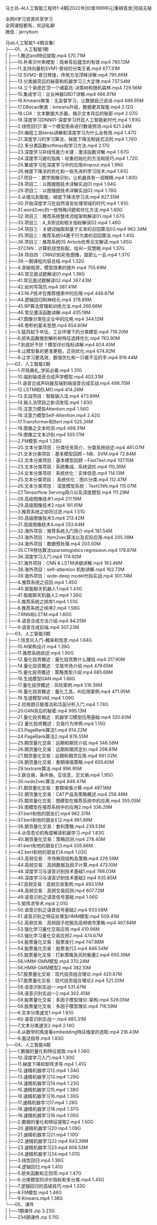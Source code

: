 马士兵-AI人工智能工程师1-4期|2022年|价值19999元|重磅首发|完结无秘

全网it学习资源共享学习<br>全网课程都有，欢迎私聊<br>微信：jerryttom<br>

马sb人工智能1-4期合集/<br> ├──01、人工智能1期<br> | ├──1.概述and特征提取.mp4 570.71M<br> | ├──10.朴素贝叶斯模型：简单背后蕴含的有效.mp4 780.13M<br> | ├──11.支持向量机SVM1-曾经的分类王者.mp4 677.31M<br> | ├──12.SVM2-昔日辉煌，传统方法顶峰详解.mp4 795.66M<br> | ├──13.分类器背后的秘密和机器学习三大定律.mp4 737.54M<br> | ├──14.三个臭皮匠顶一个诸葛亮-决策树和随机森林.mp4 729.56M<br> | ├──15.集成学习：企业神器GBDT详解.mp4 666.97M<br> | ├──16.Kmeans聚类：无监督学习，让数据自己说话.mp4 688.95M<br> | ├──17.DBscan聚类：kmeans升级，数据更具智能.mp4 2.12G<br> | ├──18.LDA：文本数据大杀器，揭示文本背后的秘密.mp4 2.07G<br> | ├──19.深度学习DNN01-深度学习开启人工智能新时代.mp4 1.93G<br> | ├──2.线性回归1 第一个模型用来进行数值预测.mp4 621.24M<br> | ├──20.编程工具keras讲解和深度学习为什么会有效.mp4 1.47G<br> | ├──21.深度学习的学习算法，梯度下降法和链式法则.mp4 1.76G<br> | ├──22.多分类函数softmax和学习方法.mp4 2.17G<br> | ├──23.深度学习非线性能力关键：激活函数详解.mp4 1.67G<br> | ├──24.深度学习避坑指南：权重初始化的方法和技巧.mp4 1.72G<br> | ├──25.集成学习在深度学习中的应用dropout.mp4 1.99G<br> | ├──26.梯度下降法的优化和一些先进的学习技术.mp4 1.61G<br> | ├──27.项目一：数字图像识别，让机器具有一双眼睛.mp4 1.60G<br> | ├──28.项目二：以图搜图技术详解实战01.mp4 1.94G<br> | ├──29.项目二：以图搜图技术详解实战02.mp4 1.78G<br> | ├──3.从傻瓜到智能，梯度下降法学习法.mp4 827.35M<br> | ├──30.开始深度学习在自然语言处理领域的时代.mp4 1.91G<br> | ├──31.word2vec的一些特殊问题和优化方法.mp4 1.60G<br> | ├──32.项目三：推荐系统整体流程架构解读01.mp4 1.67G<br> | ├──33.项目三：A_B测试和相关指标解读02.mp4 1.46G<br> | ├──34.项目三：关键词抽取和基于文本的召回算法03.mp4 962.34M<br> | ├──35.项目三：推荐系统04基于行为类的召回算法.mp4 1.41G<br> | ├──36.项目三：推荐系统05 Airbnb优秀论文解读.mp4 1.65G<br> | ├──37.CNN：计算机视觉标配，给AI一双慧眼.mp4 1.37G<br> | ├──38.项目四：CNN识别彩色图像，就那么一会.mp4 1.37G<br> | ├──39.一期课程内容总结.mp4 1.32G<br> | ├──4.突破瓶颈，模型效果的提升.mp4 755.69M<br> | ├──40.常见面试题解读01.mp4 1.38G<br> | ├──41.常见面试题解读02.mp4 387.43M<br> | ├──42.如何写简历.mp4 387.41M<br> | ├──43.NLP技术在推荐搜索中的应用.mp4 448.67M<br> | ├──44.逻辑回归和神经元.mp4 378.89M<br> | ├──45.BP算法原理和训练方法.mp4 266.68M<br> | ├──46.常见激活函数讲解.mp4 435.19M<br> | ├──47.图像分类在企业中的应用.mp4 344.12M<br> | ├──48.卷积的基本思想.mp4 654.60M<br> | ├──5.猛将起于卒伍，工业环境下的分类模型.mp4 718.20M<br> | ├──6.损失函数推到解析和特征选择优化.mp4 763.90M<br> | ├──7.到底好不好？模型评价指标讲解.mp4 824.45M<br> | ├──8.让模型看的更准更稳，正则优化.mp4 674.82M<br> | └──9.让学习更高效，数值优化和一只看不见的手.mp4 819.44M<br> ├──02、人工智能2期<br> | ├──1.开班典礼_学前必看.mp4 1.31G<br> | ├──10.端到端语音合成声学模型.mp4 403.31M<br> | ├──11.语音合成声码器及端到端语音合成实战.mp4 499.70M<br> | ├──12.LSTM和ELMO.mp4 414.26M<br> | ├──13.实战项目：智能输入法.mp4 473.89M<br> | ├──14.输入法项目之新词发现.mp4 1.83G<br> | ├──15.注意力模型Attention.mp4 1.56G<br> | ├──16.注意力模型Self-Attention.mp4 2.42G<br> | ├──17.Transformer和Bert.mp4 525.24M<br> | ├──18.图像之文本检测.mp4 468.31M<br> | ├──19.图像之文本识别.mp4 555.17M<br> | ├──2.FM模型.mp4 1.28G<br> | ├──20.文本分类项目：分类任务简介、分类系统综述.mp4 461.07M<br> | ├──21.文本分类项目：基本模型回顾 – NB、SVM.mp4 72.84M<br> | ├──22.文本分类项目：基本模型回顾 – FastText.mp4 107.15M<br> | ├──23.文本分类项目：系统集成、系统调优.mp4 110.36M<br> | ├──24.文本分类项目：系统优化：实体信息.mp4 114.13M<br> | ├──25.文本分类项目： 系统优化：图片分类.mp4 112.47M<br> | ├──26.文本分类项目： 深度模型系统：TextCNN.mp4 115.07M<br> | ├──27.Tensorflow Serving简介以及深度模型.mp4 111.29M<br> | ├──28.高级图像技术1.mp4 211.19M<br> | ├──29.高级图像技术2.mp4 191.91M<br> | ├──3.推荐系统之协同过滤.mp4 1.51G<br> | ├──30.高级图像技术3.mp4 213.42M<br> | ├──31.高级图像技术4.mp4 253.64M<br> | ├──32.海外项目：推荐系统入门简介.mp4 181.54M<br> | ├──33.海外项目：Item2vec算法以及实际应用.mp4 205.38M<br> | ├──34.海外项目：数据预处理.mp4 203.00M<br> | ├──35.CTR预估算法sparselogistics regression.mp4 179.87M<br> | ├──36.深度学习入门.mp4 174.92M<br> | ├──37.海外项目：CNN &amp; LSTM详细讲解.mp4 183.46M<br> | ├──38.海外项目：self-attention 机制讲解.mp4 162.72M<br> | ├──39.海外项目：wide-deep model代码实战.mp4 301.74M<br> | ├──4.推荐系统之召回.mp4 1.45G<br> | ├──40.智能聊天机器人1.mp4 1.43G<br> | ├──41.智能聊天机器人2.mp4 1.36G<br> | ├──5.推荐系统之排序1.mp4 1.51G<br> | ├──6.推荐系统之排序2.mp4 1.58G<br> | ├──7.RNN和LSTM.mp4 1.60G<br> | ├──8.语音合成方法介绍.mp4 84.25M<br> | └──9.语音合成前端.mp4 307.23M<br> ├──03、人工智能3期<br> | ├──1.信息论入门-概率和信息.mp4 1.64G<br> | ├──10.AI架构设计.mp4 1.39G<br> | ├──11.推荐系统综述.mp4 1.90G<br> | ├──12.量化投资概述：量化投资靠什么赚钱.mp4 217.90M<br> | ├──14.量化投资概述：交易市场介绍.mp4 479.65M<br> | ├──15.量化投资概述：策略类型介绍.mp4 685.68M<br> | ├──16.生成模型GAN.mp4 1.86G<br> | ├──17.量化投资概述：风险案例.mp4 516.39M<br> | ├──18.量化投资概述：量化工具，AI应用案例.mp4 471.95M<br> | ├──19.生成模型VAE.mp4 1.09G<br> | ├──2.拉格朗日极值法和泛函分析入门.mp4 1.74G<br> | ├──20.GAN背后的秘密.mp4 995.13M<br> | ├──21.量化投资概述：机器学习模型应用基础.mp4 320.83M<br> | ├──22.量化投资概述：交易行为举例.mp4 1.15G<br> | ├──23.PageRank算法1.mp4 914.22M<br> | ├──24.PageRank算法2.mp4 876.55M<br> | ├──25.期货量化交易：远期和期货介绍.mp4 346.58M<br> | ├──26.期货量化交易：远期和期货定价.mp4 298.81M<br> | ├──27.期货量化交易：远期和期货应用.mp4 661.02M<br> | ├──28.期货量化交易：套期保值策略.mp4 605.60M<br> | ├──29.textrank算法.mp4 896.95M<br> | ├──3.联合熵，条件熵，互信息，交叉熵.mp4 1.95G<br> | ├──30.node2vec算法.mp4 948.47M<br> | ├──31.期货量化交易：套期保值计算.mp4 497.18M<br> | ├──32.期货量化交易：CAT产品及策略概述.mp4 258.48M<br> | ├──35.期货量化交易：图模型在推荐系统中的应用.mp4 355.05M<br> | ├──36.图模型在推荐系统中的应用2.mp4 336.29M<br> | ├──37.bert和他的朋友们.mp4 962.37M<br> | ├──37.bert和他的朋友们2.mp4 961.89M<br> | ├──38.期货量化交易：套利策略.mp4 239.53M<br> | ├──4.从信息论的角度解读机器学习.mp4 1.83G<br> | ├──40.期货量化交易：策略回测.mp4 278.40M<br> | ├──41.bert和他的朋友们3.mp4 505.86M<br> | ├──42.bert和他的朋友们4.mp4 1.02G<br> | ├──43.高频交易：市场微观结构及策略.mp4 229.59M<br> | ├──44.高频交易：高频数据及因子计算.mp4 473.10M<br> | ├──46.深度学习与语音识别技术基础1.mp4 768.03M<br> | ├──46.深度学习与语音识别技术基础2.mp4 635.85M<br> | ├──47.高频交易：高频交易案例.mp4 493.10M<br> | ├──48.高频交易：高频交易回测.mp4 607.72M<br> | ├──49.语音识别之语音信号基础.mp4 1.06G<br> | ├──5.矩阵求导术.mp4 2.01G<br> | ├──50.语音识别之语音信号基础2.mp4 933.58M<br> | ├──51.语音识别之特征处理及HMM模型.mp4 509.41M<br> | ├──52.高频交易：高频因子挖掘及高频做市策略.mp4 467.84M<br> | ├──53.强化学习量化交易应用.mp4 410.96M<br> | ├──53.强化学习量化交易应用2.mp4 474.67M<br> | ├──54.股票量化交易：股票发行.mp4 747.88M<br> | ├──54.股票量化交易：股票发行2.mp4 646.54M<br> | ├──55.股票量化交易：打新策略及风险衡量2.mp4 650.39M<br> | ├──56.HMM-GMM模型.mp4 370.24M<br> | ├──56.HMM-GMM模型2.mp4 382.10M<br> | ├──57.股票量化交易：现代投资组合理论.mp4 420.67M<br> | ├──57.股票量化交易：现代投资组合理论2.mp4 521.20M<br> | ├──58.语音识别实战一.mp4 531.47M<br> | ├──58.语音识别实战一2.mp4 302.45M<br> | ├──59.股票量化交易：多因子模型理论-架构.mp4 526.05M<br> | ├──59.股票量化交易：多因子模型理论.mp4 716.59M<br> | ├──6.文本分类速览1.mp4 1.81G<br> | ├──60.语音识别实战一.mp4 885.31M<br> | ├──7.文本分类速览2.mp4 2.14G<br> | ├──8.从数学的角度看embedding特征维度的选取.mp4 216.43M<br> | └──9.面试指导.mp4 1.83G<br> ├──04、人工智能4期<br> | ├──1.数据的量化和特征提取.mp4 1.36G<br> | ├──10.深度学习入门.mp4 1.30G<br> | ├──11.梯度下降和矩阵求导.mp4 1.41G<br> | ├──12.速精机器学习12.mp4 1.34G<br> | ├──13.速精机器学习13.mp4 1.29G<br> | ├──14.速精机器学习14.mp4 1.23G<br> | ├──15.速精机器学习15.mp4 1.38G<br> | ├──16.速精机器学习16.mp4 1.30G<br> | ├──17.速精机器学习17.mp4 1.28G<br> | ├──18.速精机器学习18.mp4 1.37G<br> | ├──19.速精机器学习19.mp4 1.05G<br> | ├──2.数据的量化和特征提取2.mp4 1.50G<br> | ├──20.速精机器学习20.mp4 1.09G<br> | ├──21.速精机器学习21.mp4 1.10G<br> | ├──22.速精机器学习22.mp4 643.39M<br> | ├──23.速精机器学习23.mp4 806.53M<br> | ├──24.速精机器学习24.mp4 1.01G<br> | ├──3.线性回归.mp4 1.36G<br> | ├──4.逻辑回归.mp4 1.41G<br> | ├──5.损失函数和正则项.mp4 1.47G<br> | ├──6.分类模型的评价指标和多分类.mp4 1.45G<br> | ├──7.逻辑回归的高级技巧.mp4 1.33G<br> | ├──8.FM模型.mp4 1.46G<br> | └──9.Kmeans.mp4 1.38G<br> └──05、课件<br> | ├──1期课件.zip 3.23G<br> | └──234期课件.zip 5.11G